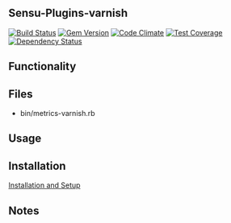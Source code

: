 ## Sensu-Plugins-varnish

[ ![Build Status](https://travis-ci.org/sensu-plugins/sensu-plugins-varnish.svg?branch=master)](https://travis-ci.org/sensu-plugins/sensu-plugins-varnish)
[![Gem Version](https://badge.fury.io/rb/sensu-plugins-varnish.svg)](http://badge.fury.io/rb/sensu-plugins-varnish)
[![Code Climate](https://codeclimate.com/github/sensu-plugins/sensu-plugins-varnish/badges/gpa.svg)](https://codeclimate.com/github/sensu-plugins/sensu-plugins-varnish)
[![Test Coverage](https://codeclimate.com/github/sensu-plugins/sensu-plugins-varnish/badges/coverage.svg)](https://codeclimate.com/github/sensu-plugins/sensu-plugins-varnish)
[![Dependency Status](https://gemnasium.com/sensu-plugins/sensu-plugins-varnish.svg)](https://gemnasium.com/sensu-plugins/sensu-plugins-varnish)

## Functionality

## Files
 * bin/metrics-varnish.rb

## Usage

## Installation

[Installation and Setup](http://sensu-plugins.io/docs/installation_instructions.html)

## Notes
